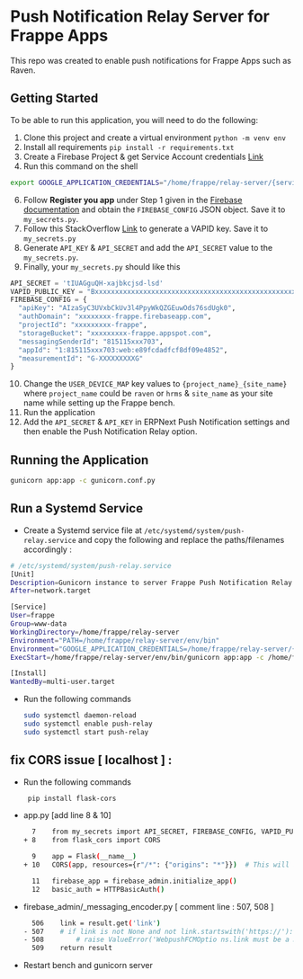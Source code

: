 # Push Notification Relay Server for Frappe Apps
This repo was created to enable push notifications for Frappe Apps such as Raven.

## Getting Started
To be able to run this application, you will need to do the following:

1. Clone this project and create a virtual environment `python -m venv env`
2. Install all requirements `pip install -r requirements.txt`
4. Create a Firebase Project & get Service Account credentials [Link](https://sharma-vikashkr.medium.com/firebase-how-to-setup-a-firebase-service-account-836a70bb6646)
5. Run this command on the shell
  ``` bash
  export GOOGLE_APPLICATION_CREDENTIALS="/home/frappe/relay-server/{service-account-file_name}.json"

  ```
6. Follow **Register you app** under Step 1 given in the [Firebase documentation](https://firebase.google.com/docs/web/setup#register-app) and obtain the `FIREBASE_CONFIG` JSON object. Save it to `my_secrets.py`.
7.  Follow this StackOverflow [Link](https://stackoverflow.com/a/54996207) to generate a VAPID key. Save it to `my_secrets.py`
8.  Generate `API_KEY` & `API_SECRET` and add the `API_SECRET` value to the `my_secrets.py`.
9.  Finally, your `my_secrets.py` should like this
``` python
API_SECRET = 'tIUAGguQH-xajbkcjsd-lsd'
VAPID_PUBLIC_KEY = "Bxxxxxxxxxxxxxxxxxxxxxxxxxxxxxxxxxxxxxxxxxxxxxxxxxxxxxxxxxxxxxxxxxxxxxxxxx"
FIREBASE_CONFIG = {
  "apiKey": "AIzaSyC3UVxbCkUv3l4PpyWkQZGEuwOds76sdUgk0",
  "authDomain": "xxxxxxxx-frappe.firebaseapp.com",
  "projectId": "xxxxxxxxx-frappe",
  "storageBucket": "xxxxxxxxx-frappe.appspot.com",
  "messagingSenderId": "815115xxx703",
  "appId": "1:815115xxx703:web:e89fcdadfcf8df09e4852",
  "measurementId": "G-XXXXXXXXXG"
}
```
10. Change the `USER_DEVICE_MAP` key values to `{project_name}_{site_name}` where `project_name` could be `raven` or `hrms` & `site_name` as your site name while setting up the Frappe bench.
11. Run the application
12. Add the `API_SECRET` & `API_KEY` in ERPNext Push Notification settings and then enable the Push Notification Relay option.

## Running the Application
``` bash
gunicorn app:app -c gunicorn.conf.py
```
## Run a Systemd Service
- Create a Systemd service file at `/etc/systemd/system/push-relay.service` and copy the following and replace the paths/filenames accordingly :
``` bash
# /etc/systemd/system/push-relay.service
[Unit]
Description=Gunicorn instance to server Frappe Push Notification Relay Server
After=network.target

[Service]
User=frappe
Group=www-data
WorkingDirectory=/home/frappe/relay-server
Environment="PATH=/home/frappe/relay-server/env/bin"
Environment="GOOGLE_APPLICATION_CREDENTIALS=/home/frappe/relay-server/{service-account-file_name}.json"
ExecStart=/home/frappe/relay-server/env/bin/gunicorn app:app -c /home/frappe/relay-server/gunicorn.conf.py

[Install]
WantedBy=multi-user.target
```
- Run the following commands
  ``` bash
  sudo systemctl daemon-reload
  sudo systemctl enable push-relay
  sudo systemctl start push-relay
  ```




## fix CORS issue [ localhost ] :

  - Run the following commands
    ``` bash
     pip install flask-cors
    ```

     
  - app.py                                          [add line 8 & 10]
    ``` bash
      7    from my_secrets import API_SECRET, FIREBASE_CONFIG, VAPID_PUBLIC_KEY, BADGE_ICON
    + 8    from flask_cors import CORS
    
      9    app = Flask(__name__)
    + 10   CORS(app, resources={r"/*": {"origins": "*"}})  # This will allow all origins
    
      11   firebase_app = firebase_admin.initialize_app()
      12   basic_auth = HTTPBasicAuth()
    ```
  
  - firebase_admin/_messaging_encoder.py            [ comment line : 507, 508 ]
      ``` bash
        506    link = result.get('link')
     - 507    # if link is not None and not link.startswith('https://'):
     - 508        # raise ValueError('WebpushFCMOptio ns.link must be a HTTPS URL.') 
        509    return result
      ```
  
  - Restart bench and gunicorn server
